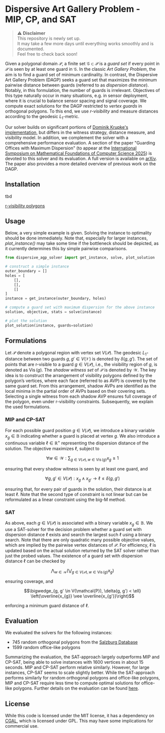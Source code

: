 # Dispersive Art Gallery Problem - MIP, CP, and SAT

> ⚠️ **Disclaimer**  
> This repository is newly set up.  
> It may take a few more days until everything works smoothly and is documented.  
> Feel free to check back soon!

Given a polygonal domain $\mathcal P$, a finite set $\mathcal G \subset \mathcal P$ is a _guard set_ if every point in $\mathcal P$ is seen by at least one guard in $\mathcal G$.
In the classic _Art Gallery Problem_, the aim is to find a guard set of minimum cardinality.
In contrast, the Dispersive Art Gallery Problem (DAGP) seeks a guard set that maximizes the minimum pairwise distance between guards (referred to as _dispersion distance_). 
Notably, in this formulation, the number of guards is irrelevant. 
Objectives of this type naturally occur in many situations, e.g. in sensor deployment, where it is crucial to balance sensor spacing and signal coverage.
We compute exact solutions for the DAGP restricted to _vertex guards_ in orthogonal polygons. 
To this end, we use _r-visibility_ and measure distances according to the geodesic $L_1$-metric.

Our solver builds on significant portions of [Dominik Krupke's implementation](https://github.com/d-krupke/dispersive_agp_solver), but differs in the witness strategy, distance measure, and visibility model. 
In addition, we complement the solver with a comprehensive performance evaluation.
A section of the paper "Guarding Offices with Maximum Dispersion" (to appear at the [International Symposium on Mathematical Foundations of Computer Science 2025](https://mfcs2025.mimuw.edu.pl)) is devoted to this solver and its evaluation. 
A full version is available on [arXiv](https://arxiv.org/abs/2506.21307).
The paper also provides a more detailed overview of previous work on the DAGP.

## Installation
tbd

[r-visibility polygons](https://github.com/KaiKobbe/r_visibility_polygons)

## Usage

Below, a very simple example is given.
Solving the instance to optimality should be done immediately.
Note that, especially for larger instances, _plot_instance()_ may take some time if the bottleneck should be depicted, as it currently determines this by simple pairwise comparisons.

```python
from dispersive_agp_solver import get_instance, solve, plot_solution

# construct a simple instance
outer_boundary = []
holes = [
    [],
    [],
    []
]
instance = get_instance(outer_boundary, holes)

# compute a guard set with maximum dispersion for the above instance
solution, objective, stats = solve(instance)

# plot the solution 
plot_solution(instance, guards=solution)
```

## Formulations

Let $\mathcal P$ denote a polygonal region with vertex set $V(\mathcal P)$.
The geodesic $L_1$-distance between two guards $g,g' \in V(\mathcal V)$ is denoted by $\delta(g,g')$.
The set of points that are r-visible to a guard $g \in V(\mathcal P)$, i.e., the visibility region of $g$, is denoted as $\operatorname{Vis}(g)$.
The _shadow witness set_ of $\mathcal P$ is denoted by $\mathcal W$.
The key idea is to construct the arrangement of visibility polygons defined by the polygon’s vertices, where each face (referred to as AVP) is covered by the same guard set. 
From this arrangement, shadow AVPs are identified as the local minima in the partial order of AVPs based on their covering sets. 
Selecting a single witness from each shadow AVP ensures full coverage of the polygon, even under r-visibility constraints.
Subsequently, we explain the used formulations.

### MIP and CP-SAT
For each possible guard position $g \in V(\mathcal P)$, we introduce a binary variable $x_g \in \mathbb{B}$ indicating whether a guard is placed at vertex $g$.
We also introduce a continuous variable $\ell \in \mathbb{R}^+$ representing the dispersion distance of the solution.
The objective maximizes $\ell$, subject to

$$\forall w\in \mathcal{W}: \sum_{g \in V(\mathcal{P}), w\in \operatorname{Vis}(g)} x_g \geq 1$$

ensuring that every shadow witness is seen by at least one guard, and

$$\forall g, g' \in V(\mathcal{P}): x_{g} \wedge x_{g'} \rightarrow \ell \leq \delta(g, g')$$

ensuring that, for every pair of guards in the solution, their distance is at least $\ell$.
Note that the second type of constraint is not linear but can be reformulated as a linear constraint using the big-M method.

### SAT
As above, each  $g \in V(\mathcal P)$ is associated with a binary variable $x_g \in \mathbb{B}$.
We use a SAT-solver for the decision problem whether a guard set with dispersion distance $\ell$ exists and search the largest such $\ell$ using a binary search.
Note that there are only quadratic many possible objective values, which are implied by the pairwise vertex distances of $\mathcal P$.
For efficiency, $\ell$ is updated based on the actual solution returned by the SAT solver rather than just the probed values.
The existence of a guard set with dispersion distance $\ell$ can be checked by

$$\bigwedge_{w \in \mathcal{W}} \left(\bigvee_{g \in V(\mathcal{P}), w \in \operatorname{Vis}(g)} x_g\right)$$

ensuring coverage, and

$$\bigwedge_{g, g' \in V(\mathcal{P}), \delta(g, g') < \ell} \left(\overline{x_{g}} \vee \overline{x_{g'}}\right)$$

enforcing a minimum guard distance of $\ell$.

## Evaluation
We evaluated the solvers for the following instances: 
- 745 random orthogonal polygons from the [Salzburg Database](https://sbgdb.cs.sbg.ac.at)
- 1599 random office-like polygons

Summarizing the evaluation, the SAT-approach largely outperforms MIP and CP-SAT, being able to solve instances with $1600$ vertices in about 15 seconds.
MIP and CP-SAT perform relative similarly.
However, for large instances, CP-SAT seems to scale slightly better.
While the SAT-approach performs similarly for random orthogonal polygons and office-like polygons, MIP and CP-SAT require less time to compute optimal solutions for office-like polygons.
Further details on the evaluation can be found [here](https://github.com/KaiKobbe/dispersive_agp_solver/tree/main/evaluation/office_like_instances).

## License

While this code is licensed under the MIT license, it has a dependency on
[CGAL](https://www.cgal.org/), which is licensed under GPL. This may have some
implications for commercial use.